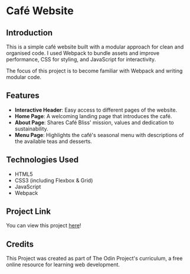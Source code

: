 # Café Website

## Introduction
This is a simple café website built with a modular approach for clean and organised code. I used Webpack to bundle assets and improve performance, CSS for styling, and JavaScript for interactivity.

The focus of this project is to become familiar with Webpack and writing modular code.

## Features
* __Interactive Header__: Easy access to different pages of the website.
* __Home Page__: A welcoming landing page that introduces the café.
* __About Page__: Shares Café Bliss' mission, values and dedication to sustainability.
* __Menu Page__: Highlights the café's seasonal menu with descriptions of the available teas and desserts.


## Technologies Used
* HTML5
* CSS3 (including Flexbox & Grid)
* JavaScript
* Webpack

## Project Link
You can view this project [here](https://alexs1302.github.io/cafe-website/)!

## Credits
This Project was created as part of The Odin Project's curriculum, a free online resource for learning web development.